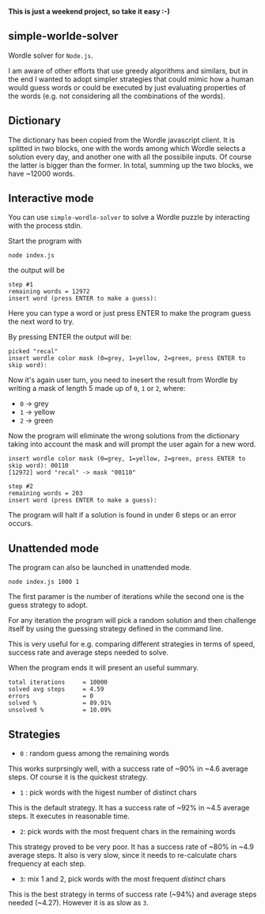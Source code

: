 **This is just a weekend project, so take it easy :-)**

## simple-worlde-solver

Wordle solver for `Node.js`.


I am aware of other efforts that use greedy algorithms and similars, but in the end I wanted to adopt simpler strategies that could mimic how a human would guess words or could be executed by just evaluating properties of the words (e.g. not considering all the combinations of the words).

## Dictionary

The dictionary has been copied from the Wordle javascript client.
It is splitted in two blocks, one with the words among which Wordle selects a solution every day, and another one with all the possibile inputs.
Of course the latter is bigger than the former. In total, summing up the two blocks, we have ~12000 words.

## Interactive mode

You can use `simple-wordle-solver` to solve a Wordle puzzle by interacting with the process stdin.

Start the program with
```
node index.js
```
the output will be
```
step #1
remaining words = 12972
insert word (press ENTER to make a guess):
```
Here you can type a word or just press ENTER to make the program guess the next word to try.

By pressing ENTER the output will be:
```
picked "recal"
insert wordle color mask (0=grey, 1=yellow, 2=green, press ENTER to skip word):
```
Now it's again user turn, you need to inesert the result from Wordle by writing a mask of length 5 made up of `0`, `1` or `2`, where:
- `0` -> grey
- `1` -> yellow
- `2` -> green

Now the program will eliminate the wrong solutions from the dictionary taking into account the mask and will prompt the user again for a new word.

```
insert wordle color mask (0=grey, 1=yellow, 2=green, press ENTER to skip word): 00110
[12972] word "recal" -> mask "00110"

step #2
remaining words = 203
insert word (press ENTER to make a guess):

```

The program will halt if a solution is found in under 6 steps or an error occurs.

## Unattended mode

The program can also be launched in unattended mode.
```
node index.js 1000 1
```

The first paramer is the number of iterations while the second one is the guess strategy to adopt.

For any iteration the program will pick a random solution and then challenge itself by using the guessing strategy defined in the command line.

This is very useful for e.g. comparing different strategies in terms of speed, success rate and average steps needed to solve.

When the program ends it will present an useful summary.

```
total iterations	 = 10000
solved avg steps	 = 4.59
errors 			     = 0
solved %		     = 89.91%
unsolved %		     = 10.09%
```

## Strategies

- `0` : random guess among the remaining words

This works surprsingly well, with a success rate of ~90% in ~4.6 average steps. Of course it is the quickest strategy.

- `1` : pick words with the higest number of distinct chars

This is the default strategy. It has a success rate of ~92% in ~4.5 average steps. It executes in reasonable time.

- `2`: pick words with the most frequent chars in the remaining words

This strategy proved to be very poor. It has a success rate of ~80% in ~4.9 average steps. It also is very slow, since it needs to re-calculate chars frequency at each step.

- `3`: mix 1 and 2, pick words with the most frequent *distinct* chars

This is the best strategy in terms of success rate (~94%) and average steps needed (~4.27). However it is as slow as `3`.
